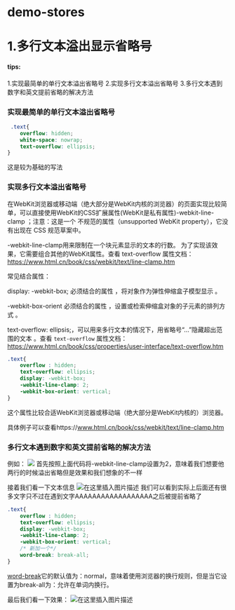 # demo-stores

# 1.多行文本溢出显示省略号

#### tips:
1.实现最简单的单行文本溢出省略号
2.实现多行文本溢出省略号
3.多行文本遇到数字和英文提前省略的解决方法

### 实现最简单的单行文本溢出省略号

```css
 .text{
 	overflow: hidden;
 	white-space: nowrap;
	text-overflow: ellipsis;
}
```
这是较为基础的写法
### 实现多行文本溢出省略号
在WebKit浏览器或移动端（绝大部分是WebKit内核的浏览器）的页面实现比较简单，可以直接使用WebKit的CSS扩展属性(WebKit是私有属性)-webkit-line-clamp ；注意：这是一个 不规范的属性（unsupported WebKit property），它没有出现在 CSS 规范草案中。

-webkit-line-clamp用来限制在一个块元素显示的文本的行数。 为了实现该效果，它需要组合其他的WebKit属性。查看 text-overflow 属性文档：https://www.html.cn/book/css/webkit/text/line-clamp.htm

常见结合属性：

display: -webkit-box; 必须结合的属性 ，将对象作为弹性伸缩盒子模型显示 。

-webkit-box-orient 必须结合的属性 ，设置或检索伸缩盒对象的子元素的排列方式 。

text-overflow: ellipsis;，可以用来多行文本的情况下，用省略号“…”隐藏超出范围的文本 。查看 `text-overflow` 属性文档：https://www.html.cn/book/css/properties/user-interface/text-overflow.htm


```css
.text{
	overflow : hidden;
	text-overflow: ellipsis;
	display: -webkit-box;
	-webkit-line-clamp: 2;
	-webkit-box-orient: vertical;
}
```


这个属性比较合适WebKit浏览器或移动端（绝大部分是WebKit内核的）浏览器。

具体例子可以查看https://www.html.cn/book/css/webkit/text/line-clamp.htm

###  多行文本遇到数字和英文提前省略的解决方法
例如：
![](https://img-blog.csdnimg.cn/20210519230923461.png?x-oss-process=image/watermark,type_ZmFuZ3poZW5naGVpdGk,shadow_10,text_aHR0cHM6Ly9ibG9nLmNzZG4ubmV0L3dlaXhpbl80Mjc1NzgxMg==,size_16,color_FFFFFF,t_70)
首先按照上面代码将-webkit-line-clamp设置为2，意味着我们想要他两行的时候溢出省略但是效果和我们想象的不一样

接着我们看一下文本信息
![在这里插入图片描述](https://img-blog.csdnimg.cn/20210519231148138.png)
我们可以看到实际上后面还有很多文字只不过在遇到文字AAAAAAAAAAAAAAAAAA之后被提前省略了

```css
.text{
	overflow : hidden;
	text-overflow: ellipsis;
	display: -webkit-box;
	-webkit-line-clamp: 2;
	-webkit-box-orient: vertical;
	/* 新加一个*/
	word-break: break-all;
}
```
[word-break](https://www.w3school.com.cn/cssref/pr_word-break.asp)它的默认值为：normal，意味着使用浏览器的换行规则，但是当它设置为break-all为：允许在单词内换行。

最后我们看一下效果：
![在这里插入图片描述](https://img-blog.csdnimg.cn/20210519231516123.png)